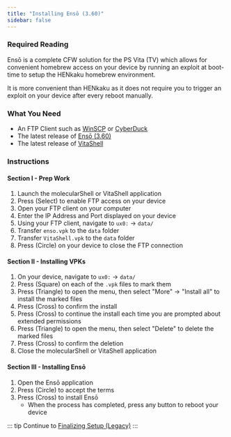 ```yaml
---
title: "Installing Ensō (3.60)"
sidebar: false
---
```


### Required Reading

Ensō is a complete CFW solution for the PS Vita (TV) which allows for convenient homebrew access on your device by running an exploit at boot-time to setup the HENkaku homebrew environment.

It is more convenient than HENkaku as it does not require you to trigger an exploit on your device after every reboot manually.

### What You Need

* An FTP Client such as [WinSCP](https://winscp.net/) or [CyberDuck](https://cyberduck.io/)
* The latest release of [Ensō (3.60)](https://github.com/henkaku/enso/releases/latest/)
* The latest release of [VitaShell](https://github.com/TheOfficialFloW/VitaShell/releases/latest)

### Instructions

#### Section I - Prep Work

1. Launch the molecularShell or VitaShell application
1. Press (Select) to enable FTP access on your device
1. Open your FTP client on your computer
1. Enter the IP Address and Port displayed on your device
1. Using your FTP client, navigate to `ux0:` -> `data/`
1. Transfer `enso.vpk` to the `data` folder
1. Transfer `VitaShell.vpk` to the `data` folder
1. Press (Circle) on your device to close the FTP connection

#### Section II - Installing VPKs

1. On your device, navigate to `ux0:` -> `data/`
1. Press (Square) on each of the `.vpk` files to mark them
1. Press (Triangle) to open the menu, then select "More" -> "Install all" to install the marked files
1. Press (Cross) to confirm the install
1. Press (Cross) to continue the install each time you are prompted about extended permissions
1. Press (Triangle) to open the menu, then select "Delete" to delete the marked files
1. Press (Cross) to confirm the deletion
1. Close the molecularShell or VitaShell application

#### Section III - Installing Ensō

1. Open the Ensō application
1. Press (Circle) to accept the terms
1. Press (Cross) to install Ensō
    + When the process has completed, press any button to reboot your device

::: tip
Continue to [Finalizing Setup (Legacy)](finalizing-setup-(legacy))
:::
